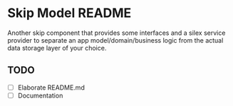 Skip Model README
==================


Another skip component that provides some interfaces and a silex service provider to separate an app model/domain/business logic from the actual data storage layer of your choice.


TODO
----

- [ ] Elaborate README.md
- [ ] Documentation
